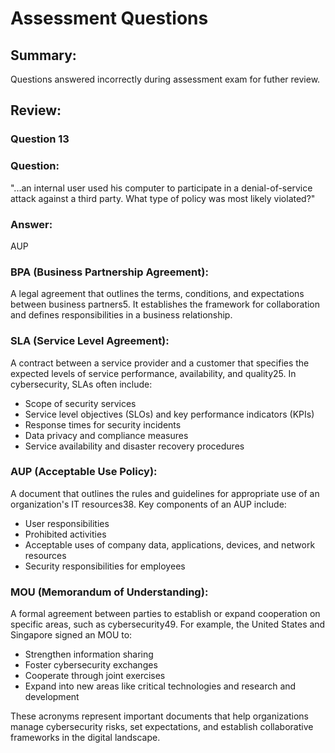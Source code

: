 # Assessment Questions

## Summary:
Questions answered incorrectly during assessment exam for futher review.

## Review:

### Question 13

### Question:
"...an internal user used his computer to participate in a denial-of-service attack against a third party. What type of policy was most likely violated?" 

### Answer:

AUP

### BPA (Business Partnership Agreement): 
A legal agreement that outlines the terms, conditions, and expectations between business partners5. It establishes the framework for collaboration and defines responsibilities in a business relationship.

### SLA (Service Level Agreement): 
A contract between a service provider and a customer that specifies the expected levels of service performance, availability, and quality25. In cybersecurity, SLAs often include:
- Scope of security services
- Service level objectives (SLOs) and key performance indicators (KPIs)
- Response times for security incidents
- Data privacy and compliance measures
- Service availability and disaster recovery procedures

### AUP (Acceptable Use Policy): 
A document that outlines the rules and guidelines for appropriate use of an organization's IT resources38. Key components of an AUP include:
- User responsibilities
- Prohibited activities
- Acceptable uses of company data, applications, devices, and network resources
- Security responsibilities for employees

### MOU (Memorandum of Understanding): 
A formal agreement between parties to establish or expand cooperation on specific areas, such as cybersecurity49. For example, the United States and Singapore signed an MOU to:
- Strengthen information sharing
- Foster cybersecurity exchanges
- Cooperate through joint exercises
- Expand into new areas like critical technologies and research and development

These acronyms represent important documents that help organizations manage cybersecurity risks, set expectations, and establish collaborative frameworks in the digital landscape.
